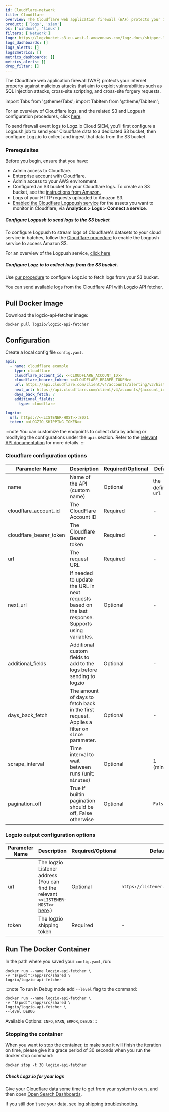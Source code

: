 ```yaml
---
id: Cloudflare-network
title: Cloudflare
overview: The Cloudflare web application firewall (WAF) protects your internet property against malicious attacks that aim to exploit vulnerabilities such as SQL injection attacks, cross-site scripting, and cross-site forgery requests.
product: ['logs', 'siem']
os: ['windows', 'linux']
filters: ['Network']
logo: https://logzbucket.s3.eu-west-1.amazonaws.com/logz-docs/shipper-logos/cloudflare.svg 
logs_dashboards: []
logs_alerts: []
logs2metrics: []
metrics_dashboards: []
metrics_alerts: []
drop_filter: []
---
```



The Cloudflare web application firewall (WAF) protects your internet property against malicious attacks that aim to exploit vulnerabilities such as SQL injection attacks, cross-site scripting, and cross-site forgery requests.

import Tabs from '@theme/Tabs';
import TabItem from '@theme/TabItem';

<Tabs>
 <TabItem value="use-s3" label="Send logs using S3" default>


For an overview of Cloudflare logs, and the related S3 and Logpush configuration procedures, click [here](https://developers.cloudflare.com/logs/).


To send firewall event logs to Logz.io Cloud SIEM, you'll first configure a Logpush job to send your Cloudflare data to a dedicated S3 bucket, then configure Logz.io to collect and ingest that data from the S3 bucket. 

### Prerequisites

Before you begin, ensure that you have: 

+ Admin access to Cloudflare.
+ Enterprise account with Cloudflare.
+ Admin access to your AWS environment.
+ Configured an S3 bucket for your Cloudflare logs.
  To create an S3 bucket, see the [instructions from Amazon.](https://docs.aws.amazon.com/AmazonS3/latest/userguide/creating-bucket.html)
+ Logs of your HTTP requests uploaded to Amazon S3.
+ [Enabled the Cloudflare Logppush service](https://developers.cloudflare.com/logs/get-started/logpush-dashboard) for the assets you want to monitor in Cloudflare, via **Analytics > Logs > Connect a service**.


##### Configure Logpush to send logs to the S3 bucket

To configure Logpush to stream logs of Cloudflare's datasets to your cloud service in batches, follow the [Cloudflare procedure](https://developers.cloudflare.com/logs/get-started/enable-destinations/aws-s3/) to enable the Logpush service to access Amazon S3. <!--  deprecated link (https://developers.cloudflare.com/logs/logpush/aws-s3  -->

For an overview of the Logpush service, [click here](https://developers.cloudflare.com/logs/about)

##### Configure Logz.io to collect logs from the S3 bucket. 

Use [our procedure](https://docs.logz.io/docs/shipping/aws/aws-s3-bucket/#configure-logzio-to-fetch-logs-from-an-s3-bucket) to configure Logz.io to fetch logs from your S3 bucket.


  </TabItem>
  <TabItem value="use-cf-api" label="Send logs using Cloudflare API" default>

You can send available logs from the Cloudflare API with Logzio API fetcher.

## Pull Docker Image
Download the logzio-api-fetcher image:

```shell
docker pull logzio/logzio-api-fetcher
```

## Configuration
Create a local config file `config.yaml`.  

```yaml
apis:
  - name: cloudflare example
    type: cloudflare
    cloudflare_account_id: <<CLOUDFLARE_ACCOUNT_ID>>
    cloudflare_bearer_token: <<CLOUDFLARE_BEARER_TOKEN>>
    url: https://api.cloudflare.com/client/v4/accounts/alerting/v3/history
    next_url: https://api.cloudflare.com/client/v4/accounts/{account_id}/alerting/v3/history?since={res.result.[0].sent}
    days_back_fetch: 7
    additional_fields:
      type: cloudflare

logzio:
  url: https://<<LISTENER-HOST>>:8071
  token: <<LOGZIO_SHIPPING_TOKEN>>
```

:::note
You can customize the endpoints to collect data by adding or modifying the configurations under the `apis` section. Refer to the [relevant API documentation](https://developers.cloudflare.com/api/) for more details.
:::

### Cloudflare configuration options
| Parameter Name          | Description                                                                                                                                 | Required/Optional | Default           |
|-------------------------|---------------------------------------------------------------------------------------------------------------------------------------------|-------------------|-------------------|
| name                    | Name of the API (custom name)                                                                                                               | Optional          | the defined `url` |
| cloudflare_account_id   | The CloudFlare Account ID                                                                                                                   | Required          | -                 |
| cloudflare_bearer_token | The Cloudflare Bearer token                                                                                                                 | Required          | -                 |
| url                     | The request URL                                                                                                                             | Required          | -                 |
| next_url                | If needed to update the URL in next requests based on the last response. Supports using variables. | Optional          | -                 |
| additional_fields       | Additional custom fields to add to the logs before sending to logzio                                                                        | Optional          | -                 |
| days_back_fetch         | The amount of days to fetch back in the first request. Applies a filter on `since` parameter.                                               | Optional          | -                 |
| scrape_interval         | Time interval to wait between runs (unit: `minutes`)                                                                                        | Optional          | 1 (minute)        |
| pagination_off          | True if builtin pagination should be off, False otherwise                                                                                   | Optional          | `False`           |

### Logzio output configuration options
| Parameter Name | Description                 | Required/Optional | Default                         |
|----------------|-----------------------------|-------------------|---------------------------------|
| url            | The logzio Listener address (You can find the relevant `<<LISTENER-HOST>>` [here](https://app.logz.io/#/dashboard/settings/manage-tokens/data-shipping?product=logs).) | Optional          | `https://listener.logz.io:8071` |
| token          | The logzio shipping token   | Required          | -                               |


## Run The Docker Container
In the path where you saved your `config.yaml`, run:
```shell
docker run --name logzio-api-fetcher \
-v "$(pwd)":/app/src/shared \
logzio/logzio-api-fetcher 
```

:::note
To run in Debug mode add `--level` flag to the command:
```shell
docker run --name logzio-api-fetcher \
-v "$(pwd)":/app/src/shared \
logzio/logzio-api-fetcher \
--level DEBUG
```
Available Options: `INFO`, `WARN`, `ERROR`, `DEBUG`
:::

### Stopping the container
When you want to stop the container, to make sure it will finish the iteration on time, please give it a grace period of 30 seconds when you run the docker stop command:

```shell
docker stop -t 30 logzio-api-fetcher
```


  </TabItem>
</Tabs>


##### Check Logz.io for your logs

Give your Cloudflare data some time to get from your system to ours, and then open [Open Search Dashboards](https://app.logz.io/#/dashboard/osd).

If you still don't see your data, see [log shipping troubleshooting](https://docs.logz.io/docs/user-guide/log-management/troubleshooting/log-shipping-troubleshooting/).

 

